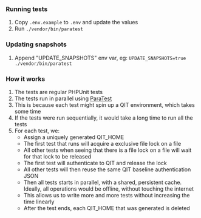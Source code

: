 ### Running tests

1. Copy `.env.example` to `.env` and update the values
2. Run `./vendor/bin/paratest`

### Updating snapshots

1. Append "UPDATE_SNAPSHOTS" env var, eg: `UPDATE_SNAPSHOTS=true ./vendor/bin/paratest`

### How it works

1. The tests are regular PHPUnit tests
2. The tests run in parallel using [ParaTest](https://github.com/paratestphp/paratest)
3. This is because each test might spin up a QIT environment, which takes some time
4. If the tests were run sequentially, it would take a long time to run all the tests
5. For each test, we:
   - Assign a uniquely generated QIT_HOME
   - The first test that runs will acquire a exclusive file lock on a file
   - All other tests when seeing that there is a file lock on a file will wait for that lock to be released
   - The first test will authenticate to QIT and release the lock
   - All other tests will then reuse the same QIT baseline authentication JSON
   - Then all tests starts in parallel, with a shared, persistent cache. Ideally, all operations would be offline, without touching the internet
   - This allows us to write more and more tests without increasing the time linearly
   - After the test ends, each QIT_HOME that was generated is deleted